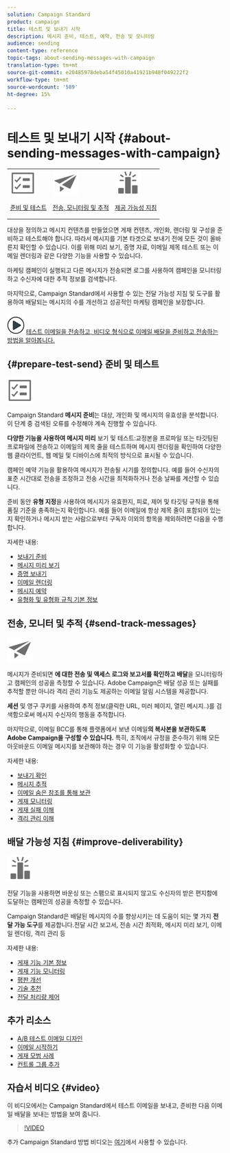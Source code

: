 ```yaml
---
solution: Campaign Standard
product: campaign
title: 테스트 및 보내기 시작
description: 메시지 준비, 테스트, 예약, 전송 및 모니터링
audience: sending
content-type: reference
topic-tags: about-sending-messages-with-campaign
translation-type: tm+mt
source-git-commit: e20485978deba54f45010a41921b948f049222f2
workflow-type: tm+mt
source-wordcount: '589'
ht-degree: 15%

---
```



# 테스트 및 보내기 시작 {#about-sending-messages-with-campaign}

<table>
<tr>
<td><img src="assets/do-not-localize/icon_prepare.svg" width="60px"><p><a href="#prepare-test-send">준비 및 테스트</a></p></td>
<td><img src="assets/do-not-localize/icon_send.svg" width="60px"><p><a href="#send-track-messages">전송, 모니터링 및 추적</a></p></td>
<td><img src="assets/do-not-localize/icon_deliverability.svg" width="60px"><p><a href="#improve-deliverability">제공 가능성 지침</a></p></td></tr>
</table>

대상을 정의하고 메시지 컨텐츠를 만들었으면 게재 컨텐츠, 개인화, 렌더링 및 구성을 준비하고 테스트해야 합니다. 따라서 메시지를 기본 타겟으로 보내기 전에 모든 것이 올바른지 확인할 수 있습니다. 이를 위해 미리 보기, 증명 자료, 이메일 제목 테스트 또는 이메일 렌더링과 같은 다양한 기능을 사용할 수 있습니다.

마케팅 캠페인이 실행되고 다른 메시지가 전송되면 로그를 사용하여 캠페인을 모니터링하고 수신자에 대한 추적 정보를 검색합니다.

마지막으로, Campaign Standard에서 사용할 수 있는 전달 가능성 지침 및 도구를 활용하여 배달되는 메시지의 수를 개선하고 성공적인 마케팅 캠페인을 보장합니다.

![](assets/do-not-localize/how-to-video.png) [테스트 이메일을 전송하고, 비디오 형식으로 이메일 배달을 준비하고 전송하는 방법을 알아봅니다.](#video)

## {#prepare-test-send} 준비 및 테스트

<img src="assets/do-not-localize/icon_prepare.svg" width="60px">

Campaign Standard **메시지 준비**&#x200B;는 대상, 개인화 및 메시지의 유효성을 분석합니다. 이 단계 중 검색된 오류를 수정해야 계속 진행할 수 있습니다.

**다양한 기능을 사용하여 메시지 미리** 보기 및 테스트:교정본을 프로파일 또는 타깃팅된 프로파일에 전송하고 이메일의 제목 줄을 테스트하며 메시지 렌더링을 확인하여 다양한 웹 클라이언트, 웹 메일 및 디바이스에 최적의 방식으로 표시될 수 있습니다.

캠페인 예약 기능을 활용하여 메시지가 전송될 시기를 정의합니다. 예를 들어 수신자의 표준 시간대로 전송을 조정하고 전송 시간을 최적화하거나 전송 날짜를 계산할 수 있습니다.

준비 동안 **유형 지정**&#x200B;을 사용하여 메시지가 유효한지, 피로, 제어 및 타깃팅 규칙을 통해 품질 기준을 충족하는지 확인합니다. 예를 들어 이메일에 항상 제목 줄이 포함되어 있는지 확인하거나 메시지 받는 사람으로부터 구독자 이외의 항목을 제외하려면 다음을 수행합니다.

자세한 내용:

* [보내기 준비](../../sending/using/preparing-the-send.md)
* [메시지 미리 보기](../../sending/using/previewing-messages.md)
* [증명 보내기](../../sending/using/sending-proofs.md)
* [이메일 렌더링](../../sending/using/email-rendering.md)
* [메시지 예약](../../sending/using/about-scheduling-messages.md)
* [유형화 및 유형화 규칙 기본 정보](../../sending/using/about-typology-rules.md)

## 전송, 모니터 및 추적 {#send-track-messages}

<img src="assets/do-not-localize/icon_send.svg"  width="60px">

메시지가 준비되면 **에 대한 전송 및 액세스 로그와 보고서를 확인하고 배달**&#x200B;을 모니터링하고 캠페인의 성공을 측정할 수 있습니다. Adobe Campaign은 배달 성공 또는 실패를 추적할 뿐만 아니라 격리 관리 기능도 제공하는 이메일 알림 시스템을 제공합니다.

**세션** 및 영구 쿠키를 사용하여 추적 정보(클릭한 URL, 미러 페이지, 열린 메시지..)를 검색함으로써 메시지 수신자의 행동을 추적합니다.

마지막으로, 이메일 BCC를 통해 플랫폼에서 보낸 이메일&#x200B;**의 복사본을 보관하도록 Adobe Campaign을 구성할 수 있습니다.** 특히, 조직에서 규정을 준수하기 위해 모든 아웃바운드 이메일 메시지를 보관해야 하는 경우 이 기능을 활성화할 수 있습니다.

자세한 내용:

* [보내기 확인](../../sending/using/confirming-the-send.md)
* [메시지 추적](../../sending/using/tracking-messages.md)
* [이메일 숨은 참조를 통해 보관](../../sending/using/archiving.md)
* [게재 모니터링](../../sending/using/monitoring-a-delivery.md)
* [게재 실패 이해](../../sending/using/understanding-delivery-failures.md)
* [격리 관리 이해](../../sending/using/understanding-quarantine-management.md)

## 배달 가능성 지침 {#improve-deliverability}

<img src="assets/do-not-localize/icon_deliverability.svg"  width="60px">

전달 기능을 사용하면 바운싱 또는 스팸으로 표시되지 않고도 수신자의 받은 편지함에 도달하는 캠페인의 성공을 측정할 수 있습니다.

Campaign Standard은 배달된 메시지의 수를 향상시키는 데 도움이 되는 몇 가지 **전달 가능 도구**&#x200B;를 제공합니다.전달 시간 보고서, 전송 시간 최적화, 메시지 미리 보기, 이메일 렌더링, 격리 관리 등

자세한 내용:

* [게재 기능 기본 정보](../../sending/using/about-deliverability.md)
* [게재 기능 모니터링](../../sending/using/monitor-deliverability.md)
* [평판 개선](../../sending/using/improving-reputation.md)
* [기술 추천](../../sending/using/technical-recommendations.md)
* [전달 처리량 제어](../../reporting/using/delivery-throughput.md)

## 추가 리소스

* [A/B 테스트 이메일 디자인](../../channels/using/designing-an-a-b-test-email.md)
* [이메일 시작하기](https://helpx.adobe.com/kr/campaign/kb/acs-get-started-with-emails.html)
* [게재 모범 사례](../../sending/using/delivery-best-practices.md)
* [컨트롤 그룹 추가](../../sending/using/control-group.md)

## 자습서 비디오 {#video}

이 비디오에서는 Campaign Standard에서 테스트 이메일을 보내고, 준비한 다음 이메일 배달을 보내는 방법을 보여 줍니다.

>[!VIDEO](https://video.tv.adobe.com/v/24013/)

추가 Campaign Standard 방법 비디오는 [여기](https://experienceleague.adobe.com/docs/campaign-standard-learn/tutorials/overview.html?lang=ko)에서 사용할 수 있습니다.
